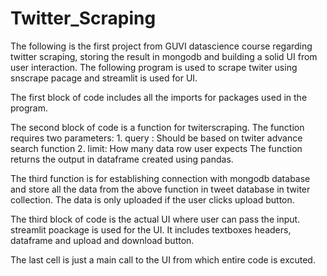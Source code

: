 # Twitter_Scraping
The following is the first project from GUVI datascience course regarding twitter scraping, storing the result in mongodb and building a solid UI from user interaction.
The following program is used to scrape twiter using snscrape pacage and streamlit is used for UI.

The first block of code includes all the imports for packages used in the program.

The second block of code is a function for twiterscraping. The function requires two parameters:
    1. query : Should be based on twiter advance search function
    2. limit: How many data row user expects
The function returns the output in dataframe created using pandas.

The third function is for establishing connection with mongodb database and store all the data from the above function in tweet database in twiter collection.
The data is only uploaded if the user clicks upload button.

The third block of code is the actual UI where user can pass the input. streamlit poackage is used for the UI.
It includes textboxes headers, dataframe and upload and download button.

The last cell is just a main call to the UI from which entire code is excuted.
